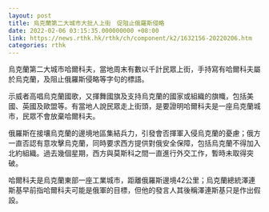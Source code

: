 ```yaml
---
layout: post
title: 烏克蘭第二大城市大批人上街　促阻止俄羅斯侵略
date: 2022-02-06 03:15:35.000000000 +08:00
link: https://news.rthk.hk/rthk/ch/component/k2/1632156-20220206.htm
categories: rthk
---
```


烏克蘭第二大城市哈爾科夫，當地周末有數以千計民眾上街，手持寫有哈爾科夫屬於烏克蘭，及阻止俄羅斯侵略等字句的標語。

示威者高唱烏克蘭國歌，又揮舞國旗及支持烏克蘭的國家或組織的旗幟，包括美國、英國及歐盟等。有當地人說民眾走上街頭，是要證明哈爾科夫是一座烏克蘭城市，民眾不會放棄哈爾科夫。

俄羅斯在接壤烏克蘭的邊境地區集結兵力，引發會否揮軍入侵烏克蘭的憂慮；俄方一直否認有意攻擊烏克蘭，同時要求西方提供對俄安全保障，包括烏克蘭不得加入北約組織。過去幾個星期，西方與莫斯科之間一直進行外交工作，暫時未取得突破。

哈爾科夫是烏克蘭東部一座工業城市，距離俄羅斯邊境42公里；烏克蘭總統澤連斯基早前指哈爾科夫可能是俄軍的目標，但他的發言人其後稱澤連斯基只是作出假設。
